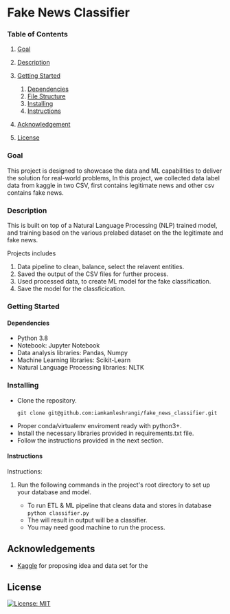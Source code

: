 # Fake News Classifier

### Table of Contents
1. [Goal](#goal)
2. [Description](#description)
3. [Getting Started](#getting_started)
	1. [Dependencies](#dependencies)
	2. [File Structure](#file_structure)
	3. [Installing](#installation)
	4. [Instructions](#instructions)
	
4. [Acknowledgement](#acknowledgement)
5. [License](#license)

<a name="goal"></a>
### Goal
This project is designed to showcase the data and ML capabilities to deliver the solution for real-world problems, In this project, we collected data label data from kaggle in two CSV, first contains legitimate news and other csv contains fake news. 

<a name="description"></a>
### Description
This is built on top of a Natural Language Processing (NLP) trained model, and training based on the various prelabed dataset on the the legitimate and fake news.

Projects includes 
1. Data pipeline to clean, balance, select the relavent entities.
2. Saved the output of the CSV files for further process.
3. Used processed data, to create ML model for the fake classification.
4. Save the model for the classficication.

<a name="getting_started"></a>
### Getting Started

<a name="dependencies"></a>
#### Dependencies
* Python 3.8
* Notebook: Jupyter Notebook
* Data analysis libraries: Pandas, Numpy
* Machine Learning libraries: Scikit-Learn
* Natural Language Processing libraries: NLTK

<a name="installation"></a>
### Installing
* Clone the repository.
    ```
    git clone git@github.com:iamkamleshrangi/fake_news_classifier.git
    ```
* Proper conda/virtualenv enviroment ready with python3+.
* Install the necessary libraries provided in requirements.txt file.
* Follow the instructions provided in the next section.

<a name="instructions"></a>
#### Instructions

Instructions:
1. Run the following commands in the project's root directory to set up your database and model.

    - To run ETL & ML pipeline that cleans data and stores in database
        `python classifier.py `
    - The will result in output will be a classifier.
    - You may need good machine to run the process.


<a name="acknowledgements"></a>
## Acknowledgements
* [Kaggle](https://Kaggle.com/) for proposing idea and data set for the 

<a name="license"></a>
## License
[![License: MIT](https://img.shields.io/badge/License-MIT-yellow.svg)](https://opensource.org/licenses/MIT)
